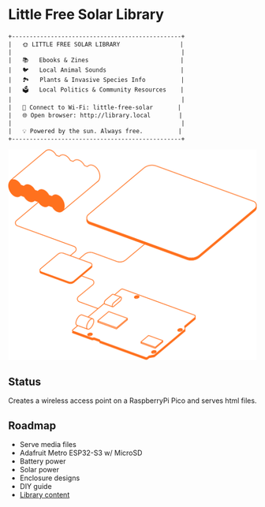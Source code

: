 # Little Free Solar Library

```
+------------------------------------------------+
|   🌞 LITTLE FREE SOLAR LIBRARY                 |
|                                                |
|   📚   Ebooks & Zines                          |
|   🐦   Local Animal Sounds                     |
|   🏞️   Plants & Invasive Species Info          |
|   🗳️   Local Politics & Community Resources    |
|                                                |
|   📡 Connect to Wi-Fi: little-free-solar       |
|   🌐 Open browser: http://library.local        |
|                                                |
|   💡 Powered by the sun. Always free.          |
+------------------------------------------------+
```

![](src/devices_illo.svg)

## Status

Creates a wireless access point on a RaspberryPi Pico and serves html files.

## Roadmap

- Serve media files
- Adafruit Metro ESP32-S3 w/ MicroSD
- Battery power
- Solar power
- Enclosure designs
- DIY guide
- [Library content](library_content.md)
